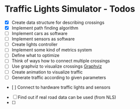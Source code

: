 # Traffic Lights Simulator - Todos

- [x] Create data structure for describing crossings 
- [x] Implement path finding algorithm  
- [ ] Implement cars as software
- [ ] Implement sensors as software
- [ ] Create lights controller
- [ ] Implement some kind of metrics system
- [ ] Define what to optimize
- [ ] Think of ways how to connect multiple crossings
- [ ] Use graphviz to visualize crossings [Graphviz](https://pypi.org/project/graphviz/)
- [ ] Create animation to visualize traffic
- [ ] Generate traffic according to given parameters
- [ ] Connect to hardware traffic lights and sensors
- [ ] Find out if real road data can be used (from NLS)
- [ ] 
